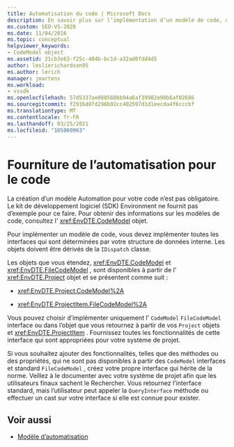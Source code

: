 ```yaml
---
title: Automatisation du code | Microsoft Docs
description: En savoir plus sur l’implémentation d’un modèle de code, qui requiert l’implémentation d’interfaces qui sont déterminées par votre structure de données interne.
ms.custom: SEO-VS-2020
ms.date: 11/04/2016
ms.topic: conceptual
helpviewer_keywords:
- CodeModel object
ms.assetid: 21cb3e63-f25c-404b-bc1d-a32ad0fdd4d5
author: leslierichardson95
ms.author: lerich
manager: jmartens
ms.workload:
- vssdk
ms.openlocfilehash: 57d5337ae088560bb94a6af39902e90b6af02686
ms.sourcegitcommit: f2916d8fd296b92cc402597d1d1eecda4f6cccbf
ms.translationtype: MT
ms.contentlocale: fr-FR
ms.lasthandoff: 03/25/2021
ms.locfileid: "105060963"
---
```

# <a name="providing-automation-for-code"></a>Fourniture de l’automatisation pour le code
La création d’un modèle Automation pour votre code n’est pas obligatoire. Le kit de développement logiciel (SDK) Environment ne fournit pas d’exemple pour ce faire. Pour obtenir des informations sur les modèles de code, consultez l' <xref:EnvDTE.CodeModel> objet.

 Pour implémenter un modèle de code, vous devez implémenter toutes les interfaces qui sont déterminées par votre structure de données interne. Les objets doivent être dérivés de la `IDispatch` classe.

 Les objets que vous étendez, <xref:EnvDTE.CodeModel> et <xref:EnvDTE.FileCodeModel> , sont disponibles à partir de l' <xref:EnvDTE.Project> objet et se présentent comme suit :

- <xref:EnvDTE.Project.CodeModel%2A>

- <xref:EnvDTE.ProjectItem.FileCodeModel%2A>

 Vous pouvez choisir d’implémenter uniquement l' `CodeModel` `FileCodeModel` interface ou dans l’objet que vous retournez à partir de vos `Project` objets et <xref:EnvDTE.ProjectItem> . Fournissez toutes les fonctionnalités de cette interface qui sont appropriées pour votre système de projet.

 Si vous souhaitez ajouter des fonctionnalités, telles que des méthodes ou des propriétés, qui ne sont pas disponibles à partir des `CodeModel` interfaces et standard `FileCodeModel` , créez votre propre interface qui hérite de la norme. Veillez à le documenter avec votre système de projet afin que les utilisateurs finaux sachent le Rechercher. Vous retournez l’interface standard, mais l’utilisateur peut appeler la `QueryInterface` méthode ou effectuer un cast sur votre interface si elle est connue pour exister.

## <a name="see-also"></a>Voir aussi
- [Modèle d’automatisation](../../extensibility/internals/automation-model-overview.md)
